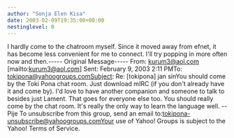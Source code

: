 ```yaml
---
author: "Sonja Elen Kisa"
date: 2003-02-09T19:35:00+00:00
nestinglevel: 0
---
```

I hardly come to the chatroom myself. Since it moved away from efnet, it has become less convenient for me to connect. I'll try popping in more often now and then.-----
Original Message-----
From: [kurum3@aol.com](mailto://kurum3@aol.com) \[mailto:[kurum3@aol.com](mailto://kurum3@aol.com)\] Sent: February 9, 2003 2:11 PMTo: [tokipona@yahoogroups.comSubject](mailto://tokipona@yahoogroups.comSubject): Re: \[tokipona\] jan sinYou should come by the Toki Pona chat room. Just download mIRC (if you don't already have it and come by). I'd love to have another companion and someone to talk to besides just Lament. That goes for everyone else too. You should really come by the chat room. It's really the only way to learn the language well. --
 Pije To unsubscribe from this group, send an email to:[tokipona-unsubscribe@yahoogroups.comYour](mailto://tokipona-unsubscribe@yahoogroups.comYour) use of Yahoo! Groups is subject to the Yahoo! Terms of Service.
